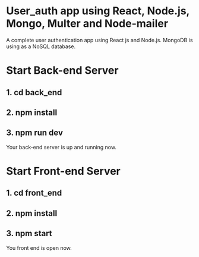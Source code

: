 # User_auth app using React, Node.js, Mongo, Multer and Node-mailer

A complete user authentication app using React js and Node.js.
MongoDB is using as a NoSQL database.

# Start Back-end Server

## 1. cd back_end

## 2. npm install

## 3. npm run dev

Your back-end server is up and running now.

# Start Front-end Server

## 1. cd front_end

## 2. npm install

## 3. npm start

You front end is open now.

